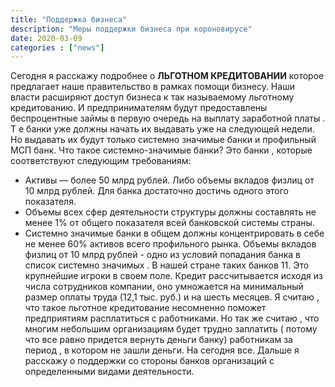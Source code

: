 ```yaml
---
title: "Поддержка бизнеса"
description: "Меры поддержки бизнеса при короновирусе"
date: 2020-03-09
categories : ["news"]
---
```


Сегодня я расскажу подробнее о **ЛЬГОТНОМ КРЕДИТОВАНИИ**  которое предлагает наше правительство в рамках помощи бизнесу. 
Наши власти расширяют  доступ бизнеса к так называемому льготному кредитованию. И предпринимателям будут предоставлены беспроцентные займы в первую очередь на выплату заработной платы . Т е банки уже должны начать их выдавать уже на следующей недели. Но выдавать их будут только системно значимые банки и профильный МСП банк. Что такое системно-значимые банки?  Это банки , которые соответствуют следующим требованиям:
- Активы — более 50 млрд рублей. Либо объемы вкладов физлиц от 10 млрд рублей. Для банка достаточно достичь одного этого показателя.
- Объемы всех сфер деятельности структуры должны составлять не менее 1% от общего показателя всей банковской системы страны.
- Системно значимые банки в общем должны концентрировать в себе не менее 60% активов всего профильного рынка. Объемы вкладов физлиц от 10 млрд рублей - одно из условий попадания банка в список системно значимых .
В нашей стране таких банков 11. Это крупнейшие игроки в своем поле.
Кредит рассчитывается исходя из числа сотрудников компании, оно умножается на минимальный размер оплаты труда (12,1 тыс. руб.) и на шесть месяцев.  Я считаю , что такое льготное кредитование несомненно поможет предприятиям расплатиться с работниками. Но так же считаю , что многим небольшим организациям будет трудно заплатить ( потому что все равно придется вернуть деньги банку) работникам за период , в котором не зашли деньги. На сегодня все. Дальше я расскажу о поддержки со стороны банков организаций с определенными видами деятельности.
